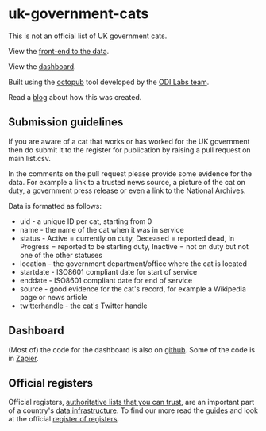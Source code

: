 # uk-government-cats

This is not an official list of UK government cats. 

View the [front-end to the data](https://peterkwells.github.io/uk-government-cats/).

View the [dashboard](https://peterkwells.github.io/uk-govt-cat-dashboard/ukgovcats.html).

Built using the [octopub](https://octopub.io/) tool developed by the [ODI Labs team](https://theodi.org/labs).

Read a [blog](https://medium.com/@peterkwells/gov-cats-f143d4a7407b#.mx9junxy7) about how this was created.

## Submission guidelines

If you are aware of a cat that works or has worked for the UK government then do submit it to the register for publication by raising a pull request on main list.csv.

In the comments on the pull request please provide some evidence for the data. For example a link to a trusted news source, a picture of the cat on duty, a government press release or even a link to the National Archives.

Data is formatted as follows:

+ uid - a unique ID per cat, starting from 0
+ name - the name of the cat when it was in service
+ status - Active = currently on duty, Deceased = reported dead, In Progress = reported to be starting duty, Inactive = not on duty but not one of the other statuses
+ location - the government department/office where the cat is located
+ startdate - ISO8601 compliant date for start of service
+ enddate - ISO8601 compliant date for end of service
+ source - good evidence for the cat's record, for example a Wikipedia page or news article
+ twitterhandle - the cat's Twitter handle

## Dashboard

(Most of) the code for the dashboard is also on [github](https://github.com/peterkwells/uk-govt-cat-dashboard). Some of the code is in [Zapier](https://zapier.com). 

## Official registers

Official registers, [authoritative lists that you can trust](https://gds.blog.gov.uk/2015/09/01/registers-authoritative-lists-you-can-trust/), are an important part of a country's [data infrastructure](http://theodi.org/data-infrastructure). To find our more read the [guides](https://www.gov.uk/government/publications/registers/registers) and look at the official [register of registers](http://register.register.gov.uk/).
